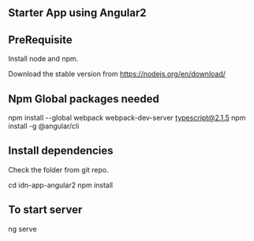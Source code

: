 Starter App using Angular2
--------------------------

PreRequisite
------------
Install node and npm.

Download the stable version from https://nodejs.org/en/download/ 

Npm Global packages needed
--------------------------
npm install --global webpack webpack-dev-server typescript@2.1.5 
npm install -g @angular/cli


Install dependencies
--------------------
Check the folder from git repo.

cd idn-app-angular2
npm install

To start server
---------------
ng serve
